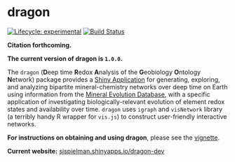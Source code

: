 
# dragon


[![Lifecycle:
experimental](https://img.shields.io/badge/lifecycle-stable-green.svg)](https://www.tidyverse.org/lifecycle/#stable) [![Build Status](https://travis-ci.org/sjspielman/dragon.svg?branch=dev)](https://travis-ci.org/sjspielman/dragon) 

**Citation forthcoming.**

**The current version of dragon is `1.0.0`.**

The `dragon` (**D**eep time **R**edox **A**nalysis of the **G**eobiology **O**ntology **N**etwork) package provides a [Shiny Application](https://shiny.rstudio.com/) for generating, exploring, and analyzing bipartite mineral-chemistry networks over deep time on Earth using information from the [Mineral Evolution Database](http://rruff.info/ima/), with a specific application of investigating biologically-relevant evolution of element redox states and availability over time. `dragon` uses `igraph` and `visNetwork` library (a terribly handy R wrapper for `vis.js`) to construct user-friendly interactive networks. 

**For instructions on obtaining and using dragon**, please see the [vignette](http://htmlpreview.github.io/?https://github.com/sjspielman/dragon/blob/dev/vignettes/dragon.html).

**Current website:** [sjspielman.shinyapps.io/dragon-dev](sjspielman.shinyapps.io/dragon-dev)

